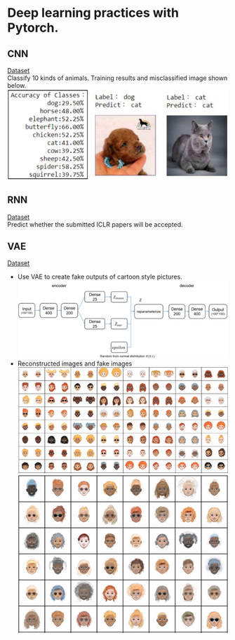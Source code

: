 # Deep learning practices with Pytorch.

## CNN
[Dataset](https://drive.google.com/file/d/1W3ktMeU7WTyqH6-bxEDoN52k76C5GtwZ/view?usp=sharing) <br>
Classify 10 kinds of animals. Training results and misclassified image shown below.<br>
![Result](https://github.com/Yang0718/Pytorch_examples/raw/master/CNN/result.PNG)

## RNN
[Dataset](https://drive.google.com/drive/folders/1maQ7Kq-MnMfjFeJ7Ma6_bYG8dkb4z4F8?usp=sharing)<br>
Predict whether the submitted ICLR papers will be accepted.

## VAE
[Dataset](https://drive.google.com/drive/folders/13_Ql37S43pYqkcdfXxau7cZE2NRras18?usp=sharing)<br>
* Use VAE to create fake outputs of cartoon style pictures.
![VAE structure](https://github.com/Yang0718/Pytorch_examples/raw/master/VAE/model.PNG "model structure of VAE")
* Reconstructed images and fake images<br>
![reconstruct](https://github.com/Yang0718/Pytorch_examples/raw/master/VAE/reconstruct.PNG "reconstructed image")<br>
![fake](https://github.com/Yang0718/Pytorch_examples/raw/master/VAE/fake.PNG "fake image")
